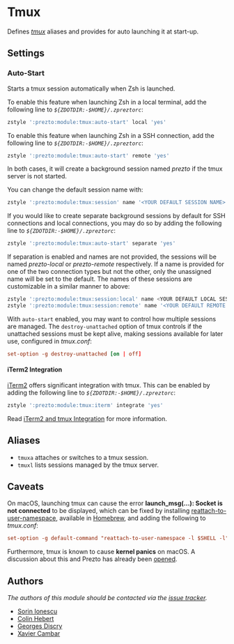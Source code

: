 # Tmux

Defines [_tmux_][1] aliases and provides for auto launching it at start-up.

## Settings

### Auto-Start

Starts a tmux session automatically when Zsh is launched.

To enable this feature when launching Zsh in a local terminal, add the following
line to _`${ZDOTDIR:-$HOME}/.zpreztorc`_:

```sh
zstyle ':prezto:module:tmux:auto-start' local 'yes'
```

To enable this feature when launching Zsh in a SSH connection, add the following
line to _`${ZDOTDIR:-$HOME}/.zpreztorc`_:

```sh
zstyle ':prezto:module:tmux:auto-start' remote 'yes'
```

In both cases, it will create a background session named _prezto_ if the tmux
server is not started.

You can change the default session name with:

```sh
zstyle ':prezto:module:tmux:session' name '<YOUR DEFAULT SESSION NAME>'
```

If you would like to create separate background sessions by default for SSH connections and local connections, you may do so by adding the following line to _`${ZDOTDIR:-$HOME}/.zpreztorc`_:

```sh
zstyle ':prezto:module:tmux:auto-start' separate 'yes'
```

If separation is enabled and names are not provided, the sessions will be named _prezto-local_ or _prezto-remote_ respectively. If a name is provided for one of the two connection types but not the other, only the unassigned name will be set to the default. The names of these sessions are customizable in a similar manner to above: 

```sh
zstyle ':prezto:module:tmux:session:local' name <YOUR DEFAULT LOCAL SESSION NAME>
zstyle ':prezto:module:tmux:session:remote' name '<YOUR DEFAULT REMOTE SESSION NAME>'
```

With `auto-start` enabled, you may want to control how multiple sessions are
managed. The `destroy-unattached` option of tmux controls if the unattached
sessions must be kept alive, making sessions available for later use, configured
in _tmux.conf_:

```conf
set-option -g destroy-unattached [on | off]
```

#### iTerm2 Integration

[iTerm2][6] offers significant integration with tmux. This can be enabled by
adding the following line to _`${ZDOTDIR:-$HOME}/.zpreztorc`_:

```sh
zstyle ':prezto:module:tmux:iterm' integrate 'yes'
```

Read [iTerm2 and tmux Integration][7] for more information.

## Aliases

- `tmuxa` attaches or switches to a tmux session.
- `tmuxl` lists sessions managed by the tmux server.

## Caveats

On macOS, launching tmux can cause the error **launch_msg(...): Socket is not
connected** to be displayed, which can be fixed by installing
[reattach-to-user-namespace][3], available in [Homebrew][4], and adding the
following to _tmux.conf_:

```conf
set-option -g default-command "reattach-to-user-namespace -l $SHELL -l"
```

Furthermore, tmux is known to cause **kernel panics** on macOS. A discussion
about this and Prezto has already been [opened][2].

## Authors

_The authors of this module should be contacted via the [issue tracker][5]._

- [Sorin Ionescu](https://github.com/sorin-ionescu)
- [Colin Hebert](https://github.com/ColinHebert)
- [Georges Discry](https://github.com/gdiscry)
- [Xavier Cambar](https://github.com/xcambar)

[1]: https://tmux.github.io/
[2]: https://github.com/sorin-ionescu/prezto/issues/62
[3]: https://github.com/ChrisJohnsen/tmux-MacOSX-pasteboard
[4]: https://github.com/mxcl/homebrew
[5]: https://github.com/sorin-ionescu/prezto/issues
[6]: https://iterm2.com
[7]: https://gitlab.com/gnachman/iterm2/wikis/TmuxIntegration
